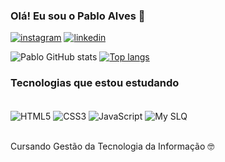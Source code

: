

### Olá! Eu sou o Pablo Alves 👋

[![instagram](https://img.shields.io/badge/Instagram-E4405F?style=for-the-badge&logo=instagram&logoColor=white)](https://www.instagram.com/pabloallvesss/)
[![linkedin](https://img.shields.io/badge/LinkedIn-0077B5?style=for-the-badge&logo=linkedin&logoColor=white)](https://www.linkedin.com/in/pablo-alves-629bba245/)


![Pablo GitHub stats](https://github-readme-stats.vercel.app/api?username=pabloallves&show_icons=true&theme=onedark)
[![Top langs](https://github-readme-stats.vercel.app/api/top-langs/?username=pabloallves)](https://github.com/pabloallves/github-readme-stats)

### Tecnologias que estou estudando 

<div style="display: inline-blok"><br/>
  <img align="center" alt="HTML5" src="https://img.shields.io/badge/HTML5-E34F26?style=for-the-badge&logo=html5&logoColor=white" />
  <img align="center" alt="CSS3" src="https://img.shields.io/badge/CSS3-1572B6?style=for-the-badge&logo=css3&logoColor=white" />
  <img align="center" alt="JavaScript" src="https://img.shields.io/badge/JavaScript-323330?style=for-the-badge&logo=javascript&logoColor=F7DF1E" />
  <img align="center" alt="My SLQ" src="https://img.shields.io/badge/MySQL-00000F?style=for-the-badge&logo=mysql&logoColor=white" />  </div> <br/>
 
  Cursando Gestão da Tecnologia da Informação 🤓
  
